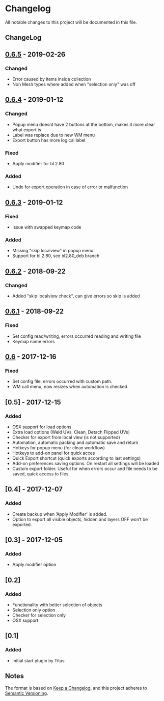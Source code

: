 # Changelog
All notable changes to this project will be documented in this file.

ChangeLog
---------
## [0.6.5] - 2019-02-26
### Changed
- Error caused by items inside collection
- Non Mesh types where added when "selection only" was off

## [0.6.4] - 2019-01-12
### Changed
- Popup menu doesnt have 2 buttons at the bottom, makes it more clear what export is
- Label was replace due to new WM menu
- Export button has more logical label

### Fixed
- Apply modifier for bl 2.80

### Added
- Undo for export operation in case of error or malfunction

## [0.6.3] - 2019-01-12
### Fixed
- Issue with swapped keymap code

### Added
- Missing "skip localview" in popup menu
- Support for bl 2.80, see bl2.80_deb branch

## [0.6.2] - 2018-09-22
### Changed
- Added "skip localview check", can give errors so skip is added

## [0.6.1] - 2018-09-22
### Fixed
- Set config read/writing, errors occurred reading and writing file
- Keymap name errors

## [0.6] - 2017-12-16
### Fixed
- Set config file, errors occurred with custom path.
- WM call menu, now resizes when automation is checked.

## [0.5] - 2017-12-15
### Added
- OSX support for load options
- Extra load options (Weld UVs, Clean, Detach Flipped UVs)
- Checker for export from local view (is not supported)
- Automation, automatic packing and automatic save and return
- Hotkeys for popup menu (for clean workflow)
- Hotkeys to add-on panel for quick acces
- Quick Export shortcut (quick exports according to last settings)
- Add-on preferences saving options. On restart all settings will be loaded
- Custom export folder. Useful for when errors occur and file needs to be saved, quick access to files.

## [0.4] - 2017-12-07
### Added
- Create backup when ‘Apply Modifier’ is added.
- Option to export all visible objects, hidden and layers OFF won’t be exported.

## [0.3] - 2017-12-05
### Added
- Apply modifier option

## [0.2]
### Added
- Functionality with better selection of objects
- Selection only option
- Checker for selection only
- OSX support

## [0.1]
### Added
- Initial start plugin by Titus

## Notes
The format is based on [Keep a Changelog](https://keepachangelog.com/en/1.0.0/),
and this project adheres to [Semantic Versioning](https://semver.org/spec/v2.0.0.html).

[0.6.5]:https://github.com/schroef/uvlayout_bridge/releases/tag/v0.6.5
[0.6.4]:https://github.com/schroef/uvlayout_bridge/releases/tag/v0.6.4
[0.6.3]:https://github.com/schroef/uvlayout_bridge/releases/tag/v0.6.3
[0.6.2]:https://github.com/schroef/uvlayout_bridge/releases/tag/v0.6.2
[0.6.1]:https://github.com/schroef/uvlayout_bridge/releases/tag/v0.6.1
[0.6]:https://github.com/schroef/uvlayout_bridge/releases/tag/v0.6
